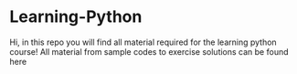 # Learning-Python
Hi, in this repo you will find all material required for the learning python course!
All material from sample codes to exercise solutions can be found here
